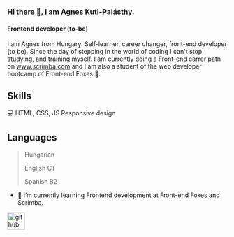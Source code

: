 
### Hi there 👋, I am Ágnes Kuti-Palásthy.
#### Frontend developer (to-be)
I am Agnes from Hungary. Self-learner, career changer, front-end developer (to be). Since the day of stepping in the world of coding I can't stop studying, and training myself. I am currently doing a Front-end carrer path on www.scrimba.com and I am also a student of the web developer bootcamp of Front-end Foxes :fox_face:. 

## Skills

💻 HTML, CSS, JS
Responsive design

## Languages

> Hungarian 
>
>English C1
>
>Spanish B2


- 🌱 I’m currently learning Frontend development at Front-end Foxes and Scrimba. 


[<img src='https://cdn.jsdelivr.net/npm/simple-icons@3.0.1/icons/github.svg' alt='github' height='40'>](https://github.com/agnesnora)  



 


